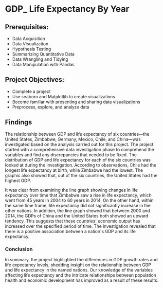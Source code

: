 # GDP_ Life Expectancy By Year



<h2>Prerequisites:</h2>
<ul>
  <li>Data Acquisition</li>
  <li>Data Visualization</li>
  <li>Hypothesis Testing</li>
  <li>Summarizing Quantitative Data</li>
  <li>Data Wrangling and Tidying</li>
  <li>Data Manipulation with Pandas</li>
</ul>


<h2>Project Objectives:</h2>
<ul>
  <li>Complete a project</li>
  <li>Use seaborn and Matplotlib to create visualizations</li>
  <li>Become familiar with presenting and sharing data visualizations</li>
  <li>Preprocess, explore, and analyze data</li>
</ul>
<h2>Findings</h2>
The relationship between GDP and life expectancy of six countries—the United States, Zimbabwe, Germany, Mexico, Chile, and China—was investigated based on the analysis carried out for this project. The project started with a comprehensive data investigation phase to comprehend the variables and find any discrepancies that needed to be fixed.
The distribution of GDP and life expectancy for each of the six countries was looked at during the investigation. According to observations, Chile had the longest life expectancy at birth, while Zimbabwe had the lowest. The graphic also showed that, out of the six countries, the United States had the highest GDP.


It was clear from examining the line graph showing changes in life expectancy over time that Zimbabwe saw a rise in life expectancy, which went from 45 years in 2004 to 60 years in 2014. On the other hand, within the same time frame, life expectancy did not significantly increase in the other nations.
In addition, the line graph showed that between 2000 and 2014, the GDPs of China and the United States both showed an upward tendency. This suggests that these countries' economic output has increased over the specified period of time.
The investigation revealed that there is a positive association between a nation's GDP and its life expectancy. 

<h3>Conclusion</h3>
In summary, the project highlighted the differences in GDP growth rates and life expectancy levels, shedding insight on the relationship between GDP and life expectancy in the named nations. Our knowledge of the variables affecting life expectancy and the intricate relationships between population health and economic development has improved as a result of these results.
















